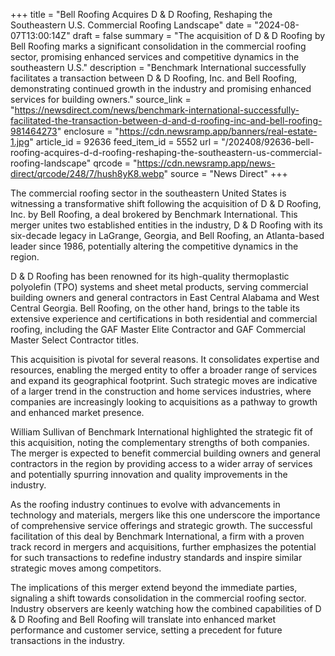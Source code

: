 +++
title = "Bell Roofing Acquires D & D Roofing, Reshaping the Southeastern U.S. Commercial Roofing Landscape"
date = "2024-08-07T13:00:14Z"
draft = false
summary = "The acquisition of D & D Roofing by Bell Roofing marks a significant consolidation in the commercial roofing sector, promising enhanced services and competitive dynamics in the southeastern U.S."
description = "Benchmark International successfully facilitates a transaction between D & D Roofing, Inc. and Bell Roofing, demonstrating continued growth in the industry and promising enhanced services for building owners."
source_link = "https://newsdirect.com/news/benchmark-international-successfully-facilitated-the-transaction-between-d-and-d-roofing-inc-and-bell-roofing-981464273"
enclosure = "https://cdn.newsramp.app/banners/real-estate-1.jpg"
article_id = 92636
feed_item_id = 5552
url = "/202408/92636-bell-roofing-acquires-d-d-roofing-reshaping-the-southeastern-us-commercial-roofing-landscape"
qrcode = "https://cdn.newsramp.app/news-direct/qrcode/248/7/hush8yK8.webp"
source = "News Direct"
+++

<p>The commercial roofing sector in the southeastern United States is witnessing a transformative shift following the acquisition of D & D Roofing, Inc. by Bell Roofing, a deal brokered by Benchmark International. This merger unites two established entities in the industry, D & D Roofing with its six-decade legacy in LaGrange, Georgia, and Bell Roofing, an Atlanta-based leader since 1986, potentially altering the competitive dynamics in the region.</p><p>D & D Roofing has been renowned for its high-quality thermoplastic polyolefin (TPO) systems and sheet metal products, serving commercial building owners and general contractors in East Central Alabama and West Central Georgia. Bell Roofing, on the other hand, brings to the table its extensive experience and certifications in both residential and commercial roofing, including the GAF Master Elite Contractor and GAF Commercial Master Select Contractor titles.</p><p>This acquisition is pivotal for several reasons. It consolidates expertise and resources, enabling the merged entity to offer a broader range of services and expand its geographical footprint. Such strategic moves are indicative of a larger trend in the construction and home services industries, where companies are increasingly looking to acquisitions as a pathway to growth and enhanced market presence.</p><p>William Sullivan of Benchmark International highlighted the strategic fit of this acquisition, noting the complementary strengths of both companies. The merger is expected to benefit commercial building owners and general contractors in the region by providing access to a wider array of services and potentially spurring innovation and quality improvements in the industry.</p><p>As the roofing industry continues to evolve with advancements in technology and materials, mergers like this one underscore the importance of comprehensive service offerings and strategic growth. The successful facilitation of this deal by Benchmark International, a firm with a proven track record in mergers and acquisitions, further emphasizes the potential for such transactions to redefine industry standards and inspire similar strategic moves among competitors.</p><p>The implications of this merger extend beyond the immediate parties, signaling a shift towards consolidation in the commercial roofing sector. Industry observers are keenly watching how the combined capabilities of D & D Roofing and Bell Roofing will translate into enhanced market performance and customer service, setting a precedent for future transactions in the industry.</p>